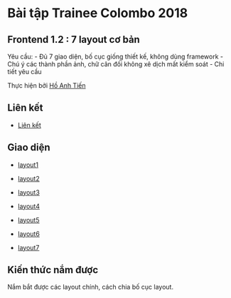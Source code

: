 # Bài tập Trainee Colombo 2018

## Frontend 1.2 : 7 layout cơ bản

Yêu cầu:
    - Đủ 7 giao diện, bố cục giống thiết kế, không dùng framework
    - Chú ý các thành phần ảnh, chữ cân đối không xê dịch mất kiểm soát
    - Chi tiết yêu cầu

Thực hiện bởi [Hồ Anh Tiến](https://github.com/komatsu98)

## Liên kết

- [Liên kết](https://github.com/colombo-trainee/trainee_2018/blob/master/frontend/layout/simple%20layouts.psd)
## Giao diện

- [layout1](https://komatsu98.github.io/simple-layouts/layout-1/)

- [layout2](https://komatsu98.github.io/simple-layouts/layout-2/) 

- [layout3](https://komatsu98.github.io/simple-layouts/layout-3/)

- [layout4](https://komatsu98.github.io/simple-layouts/layout-4/) 

- [layout5](https://komatsu98.github.io/simple-layouts/layout-5/) 

- [layout6](https://komatsu98.github.io/simple-layouts/layout-6/) 

- [layout7](https://komatsu98.github.io/simple-layouts/layout-7/) 

## Kiến thức nắm được

Nắm bắt được các layout chính, cách chia bố cục layout.
